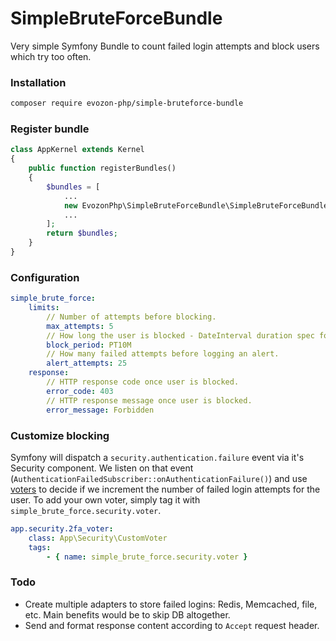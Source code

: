 # SimpleBruteForceBundle

Very simple Symfony Bundle to count failed login attempts and block users which try too often.

### Installation

``` bash
composer require evozon-php/simple-bruteforce-bundle
```

### Register bundle

``` php
class AppKernel extends Kernel
{
    public function registerBundles()
    {
        $bundles = [
            ...
            new EvozonPhp\SimpleBruteForceBundle\SimpleBruteForceBundle(),
            ...
        ];
        return $bundles;
    }
}
```

### Configuration

``` yaml
simple_brute_force:
    limits:
        // Number of attempts before blocking.
        max_attempts: 5
        // How long the user is blocked - DateInterval duration spec format (ISO 8601)
        block_period: PT10M
        // How many failed attempts before logging an alert.
        alert_attempts: 25
    response:
        // HTTP response code once user is blocked.
        error_code: 403
        // HTTP response message once user is blocked.
        error_message: Forbidden
```

### Customize blocking

Symfony will dispatch a `security.authentication.failure` event via it's Security component. We listen on that event (`AuthenticationFailedSubscriber::onAuthenticationFailure()`) and use [voters](https://symfony.com/doc/current/security/voters.html) to decide if we increment the number of failed login attempts for the user.
To add your own voter, simply tag it with `simple_brute_force.security.voter`.

``` yaml
app.security.2fa_voter:
    class: App\Security\CustomVoter
    tags:
        - { name: simple_brute_force.security.voter }
```

### Todo

* Create multiple adapters to store failed logins: Redis, Memcached, file, etc. Main benefits would be to skip DB altogether.
* Send and format response content according to `Accept` request header.
